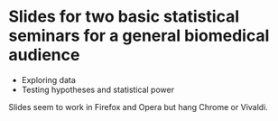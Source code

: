 # Slides for two basic statistical seminars for a general biomedical audience

- Exploring data
- Testing hypotheses and statistical power

Slides seem to work in Firefox and Opera but hang Chrome or Vivaldi.